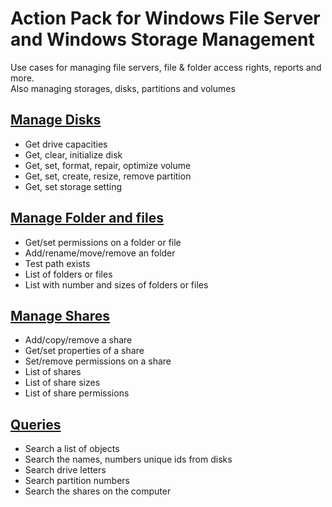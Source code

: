 # Action Pack for Windows File Server and Windows Storage Management
Use cases for managing file servers, file & folder access rights, reports and more.<br>
Also managing storages, disks, partitions and volumes

## [Manage Disks](./Disks)

+ Get drive capacities
+ Get, clear, initialize disk
+ Get, set, format, repair, optimize volume 
+ Get, set, create, resize, remove partition
+ Get, set storage setting

## [Manage Folder and files](./FolderAndFiles)

+ Get/set permissions on a folder or file
+ Add/rename/move/remove an folder
+ Test path exists
+ List of folders or files
+ List with number and sizes of folders or files

## [Manage Shares](./Shares)

+ Add/copy/remove a share
+ Get/set properties of a share
+ Set/remove permissions on a share
+ List of shares
+ List of share sizes
+ List of share permissions

## [Queries](./_QUERY_)

+ Search a list of objects
+ Search the names, numbers unique ids from disks
+ Search drive letters
+ Search partition numbers
+ Search the shares on the computer